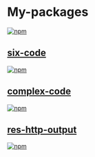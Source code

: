 # My-packages

[![npm](https://img.shields.io/badge/Licence-GPL--3.0-blue.svg)](https://www.npmjs.com/package/six-code)

## [six-code](https://github.com/SpiritLing/My-Packages/tree/master/six-code)

[![npm](https://img.shields.io/badge/npm-1.1.2-blue.svg)](https://www.npmjs.com/package/six-code)

## [complex-code](https://github.com/SpiritLing/My-Packages/tree/master/six-code)

[![npm](https://img.shields.io/badge/npm-1.1.3-blue.svg)](https://www.npmjs.com/package/complex-code)

## [res-http-output](https://github.com/SpiritLing/My-Packages/tree/master/res-http-output)

[![npm](https://img.shields.io/badge/npm-1.0.4-blue.svg)](https://www.npmjs.com/package/complex-code)